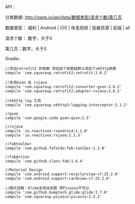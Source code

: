 
API：

>
分类数据: http://gank.io/api/data/数据类型/请求个数/第几页
>
数据类型： 福利 | Android | iOS | 休息视频 | 拓展资源 | 前端 | all
>
请求个数： 数字，大于0
>
第几页：数字，大于0

Gradle:

    //添加retrofit2 的依赖 添加这个依赖就默认添加了okhttp依赖
    compile 'com.squareup.retrofit2:retrofit:2.0.2'
    
    //支持Gson 及 rxjava
    compile 'com.squareup.retrofit2:converter-gson:2.0.2'
    compile 'com.squareup.retrofit2:adapter-rxjava:2.0.2'
    
    //okhttp log 工具
    compile 'com.squareup.okhttp3:logging-interceptor:3.1.2'
    
    //gson
    compile 'com.google.code.gson:gson:2.5'
    
    //rxjava
    compile 'io.reactivex:rxandroid:1.1.0'
    compile 'io.reactivex:rxjava:1.1.3'
    
    //fabtoolbar
    compile 'com.github.fafaldo:fab-toolbar:1.2.0'
    
    //fabAction
    compile 'com.github.clans:fab:1.6.4'
    
    //Material Design
    compile 'com.android.support:recyclerview-v7:25.2.0'
    compile 'com.android.support:cardview-v7:25.2.0'
    
    //图片加载：Glide支持动态图 而Picasso不可以
    compile 'com.github.bumptech.glide:glide:3.7.0'
    compile 'com.squareup.picasso:picasso:2.5.2'
    
    
    
    
